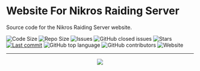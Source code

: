 # Website For Nikros Raiding Server
Source code for the Nikros Raiding Server website.

<img src="https://img.shields.io/github/languages/code-size/NikrosRaidingServer/NRS-Website" alt="Code Size"> <img src="https://img.shields.io/github/repo-size/NikrosRaidingServer/NRS-Website" alt="Repo Size"> <img src="https://img.shields.io/github/issues/NikrosRaidingServer/NRS-Website" alt="Issues"> ![GitHub closed issues](https://img.shields.io/github/issues-closed/NikrosRaidingServer/NRS-Website) <img src="https://img.shields.io/github/stars/NikrosRaidingServer/NRS-Website" alt="Stars"> <a href="https://github.com/NikrosRaidingServer/NRS-Website/commits/master"><img src="https://img.shields.io/github/last-commit/NikrosRaidingServer/NRS-Website?logo=git" alt="Last commit"></a> ![GitHub top language](https://img.shields.io/github/languages/top/NikrosRaidingServer/NRS-Website) ![GitHub contributors](https://img.shields.io/github/contributors/NikrosRaidingServer/NRS-Website) ![Website](https://img.shields.io/website?down_color=lightgrey&down_message=offline&up_color=default&up_message=online&url=https%3A%2F%2Fwww.nikrosraidingserver.tk)

----------------------------------------------------------------
<div align="center">
  <a href="https://www.discord.gg/vVByjBhTqh"><img src="https://invidget.switchblade.xyz/vVByjBhTqh"></a>
</div>
